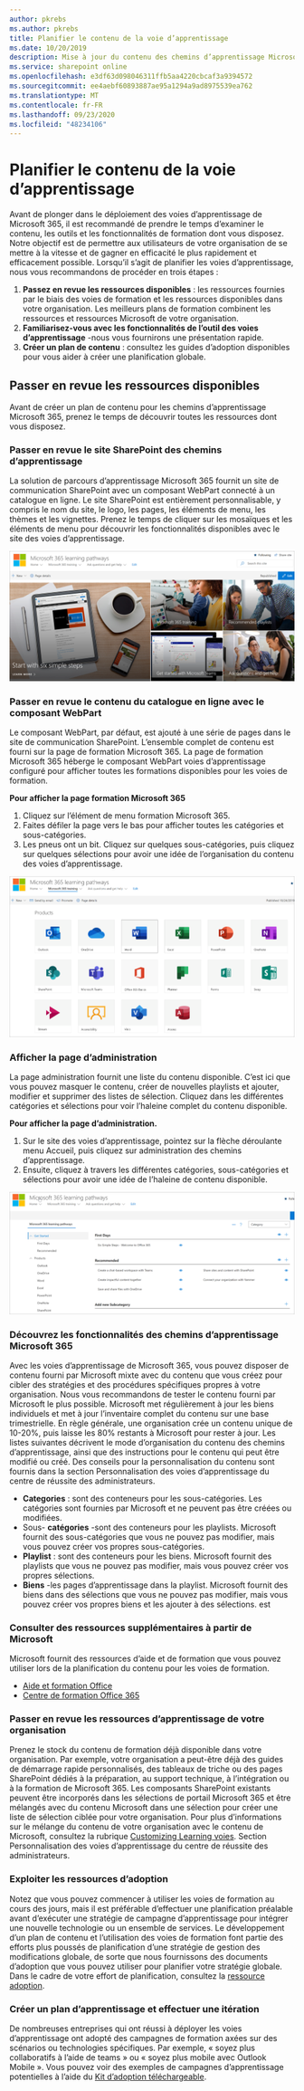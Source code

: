 ```yaml
---
author: pkrebs
ms.author: pkrebs
title: Planifier le contenu de la voie d’apprentissage
ms.date: 10/20/2019
description: Mise à jour du contenu des chemins d’apprentissage Microsoft 365
ms.service: sharepoint online
ms.openlocfilehash: e3df63d098046311ffb5aa4220cbcaf3a9394572
ms.sourcegitcommit: ee4aebf60893887ae95a1294a9ad8975539ea762
ms.translationtype: MT
ms.contentlocale: fr-FR
ms.lasthandoff: 09/23/2020
ms.locfileid: "48234106"
---
```

# <a name="plan-your-learning-pathways-content"></a>Planifier le contenu de la voie d’apprentissage
Avant de plonger dans le déploiement des voies d’apprentissage de Microsoft 365, il est recommandé de prendre le temps d’examiner le contenu, les outils et les fonctionnalités de formation dont vous disposez. Notre objectif est de permettre aux utilisateurs de votre organisation de se mettre à la vitesse et de gagner en efficacité le plus rapidement et efficacement possible. Lorsqu’il s’agit de planifier les voies d’apprentissage, nous vous recommandons de procéder en trois étapes :

1. **Passez en revue les ressources disponibles** : les ressources fournies par le biais des voies de formation et les ressources disponibles dans votre organisation. Les meilleurs plans de formation combinent les ressources et ressources Microsoft de votre organisation.
2. **Familiarisez-vous avec les fonctionnalités de l’outil des voies d’apprentissage** -nous vous fournirons une présentation rapide. 
3. **Créer un plan de contenu** : consultez les guides d’adoption disponibles pour vous aider à créer une planification globale.

## <a name="review-the-available-resources"></a>Passer en revue les ressources disponibles
Avant de créer un plan de contenu pour les chemins d’apprentissage Microsoft 365, prenez le temps de découvrir toutes les ressources dont vous disposez.  

### <a name="review-the-learning-pathways-sharepoint-site"></a>Passer en revue le site SharePoint des chemins d’apprentissage
La solution de parcours d’apprentissage Microsoft 365 fournit un site de communication SharePoint avec un composant WebPart connecté à un catalogue en ligne. Le site SharePoint est entièrement personnalisable, y compris le nom du site, le logo, les pages, les éléments de menu, les thèmes et les vignettes. Prenez le temps de cliquer sur les mosaïques et les éléments de menu pour découvrir les fonctionnalités disponibles avec le site des voies d’apprentissage.

![cg-introducing.png](media/cg-introducing.png)

### <a name="review-the-content-from-the-online-catalog-with-the-web-part"></a>Passer en revue le contenu du catalogue en ligne avec le composant WebPart
Le composant WebPart, par défaut, est ajouté à une série de pages dans le site de communication SharePoint. L’ensemble complet de contenu est fourni sur la page de formation Microsoft 365. La page de formation Microsoft 365 héberge le composant WebPart voies d’apprentissage configuré pour afficher toutes les formations disponibles pour les voies de formation. 

**Pour afficher la page formation Microsoft 365**
1. Cliquez sur l’élément de menu formation Microsoft 365. 
1. Faites défiler la page vers le bas pour afficher toutes les catégories et sous-catégories.
2. Les pneus ont un bit. Cliquez sur quelques sous-catégories, puis cliquez sur quelques sélections pour avoir une idée de l’organisation du contenu des voies d’apprentissage. 

![cg-adminsuccesscenterplan_01.png](media/cg-adminsuccesscenterplan_01.png)

### <a name="view-the-administration-page"></a>Afficher la page d’administration
La page administration fournit une liste du contenu disponible. C’est ici que vous pouvez masquer le contenu, créer de nouvelles playlists et ajouter, modifier et supprimer des listes de sélection. Cliquez dans les différentes catégories et sélections pour voir l’haleine complet du contenu disponible. 

**Pour afficher la page d’administration.**
1. Sur le site des voies d’apprentissage, pointez sur la flèche déroulante menu Accueil, puis cliquez sur administration des chemins d’apprentissage.  
2. Ensuite, cliquez à travers les différentes catégories, sous-catégories et sélections pour avoir une idée de l’haleine de contenu disponible. 

![cg-adminsuccesscenterplan_02.png](media/cg-adminsuccesscenterplan_02.png)

### <a name="get-to-know-the-capabilities-of-microsoft-365-learning-pathways"></a>Découvrez les fonctionnalités des chemins d’apprentissage Microsoft 365
Avec les voies d’apprentissage de Microsoft 365, vous pouvez disposer de contenu fourni par Microsoft mixte avec du contenu que vous créez pour cibler des stratégies et des procédures spécifiques propres à votre organisation. Nous vous recommandons de tester le contenu fourni par Microsoft le plus possible. Microsoft met régulièrement à jour les biens individuels et met à jour l’inventaire complet du contenu sur une base trimestrielle. En règle générale, une organisation crée un contenu unique de 10-20%, puis laisse les 80% restants à Microsoft pour rester à jour. Les listes suivantes décrivent le mode d’organisation du contenu des chemins d’apprentissage, ainsi que des instructions pour le contenu qui peut être modifié ou créé. Des conseils pour la personnalisation du contenu sont fournis dans la section Personnalisation des voies d’apprentissage du centre de réussite des administrateurs.

- **Categories** : sont des conteneurs pour les sous-catégories. Les catégories sont fournies par Microsoft et ne peuvent pas être créées ou modifiées.
- Sous- **catégories** -sont des conteneurs pour les playlists. Microsoft fournit des sous-catégories que vous ne pouvez pas modifier, mais vous pouvez créer vos propres sous-catégories. 
- **Playlist** : sont des conteneurs pour les biens. Microsoft fournit des playlists que vous ne pouvez pas modifier, mais vous pouvez créer vos propres sélections.  
- **Biens** -les pages d’apprentissage dans la playlist. Microsoft fournit des biens dans des sélections que vous ne pouvez pas modifier, mais vous pouvez créer vos propres biens et les ajouter à des sélections. est

### <a name="review-additional-resources-from-microsoft"></a>Consulter des ressources supplémentaires à partir de Microsoft
Microsoft fournit des ressources d’aide et de formation que vous pouvez utiliser lors de la planification du contenu pour les voies de formation.  

-  [Aide et formation Office](https://support.office.com)
-  [Centre de formation Office 365](https://support.office.com/office-training-center)

### <a name="review-the-learning-resources-in-your-organization"></a>Passer en revue les ressources d’apprentissage de votre organisation
Prenez le stock du contenu de formation déjà disponible dans votre organisation.
Par exemple, votre organisation a peut-être déjà des guides de démarrage rapide personnalisés, des tableaux de triche ou des pages SharePoint dédiés à la préparation, au support technique, à l’intégration ou à la formation de Microsoft 365. Les composants SharePoint existants peuvent être incorporés dans les sélections de portail Microsoft 365 et être mélangés avec du contenu Microsoft dans une sélection pour créer une liste de sélection ciblée pour votre organisation. Pour plus d’informations sur le mélange du contenu de votre organisation avec le contenu de Microsoft, consultez la rubrique [Customizing Learning voies](custom_overview.md). Section Personnalisation des voies d’apprentissage du centre de réussite des administrateurs.

### <a name="leverage-the-adoption-resources"></a>Exploiter les ressources d’adoption
Notez que vous pouvez commencer à utiliser les voies de formation au cours des jours, mais il est préférable d’effectuer une planification préalable avant d’exécuter une stratégie de campagne d’apprentissage pour intégrer une nouvelle technologie ou un ensemble de services. Le développement d’un plan de contenu et l’utilisation des voies de formation font partie des efforts plus poussés de planification d’une stratégie de gestion des modifications globale, de sorte que nous fournissons des documents d’adoption que vous pouvez utiliser pour planifier votre stratégie globale. Dans le cadre de votre effort de planification, consultez la [ressource adoption](https://resources.techcommunity.microsoft.com/adoption/).

### <a name="build-a-learning-plan-and-iterate"></a>Créer un plan d’apprentissage et effectuer une itération 
De nombreuses entreprises qui ont réussi à déployer les voies d’apprentissage ont adopté des campagnes de formation axées sur des scénarios ou technologies spécifiques. Par exemple, « soyez plus collaboratifs à l’aide de teams » ou « soyez plus mobile avec Outlook Mobile ». Vous pouvez voir des exemples de campagnes d’apprentissage potentielles à l’aide du [Kit d’adoption téléchargeable](https://teamworktools.azurewebsites.net/m365lp/m365lpadoptionkit.zip).


 
